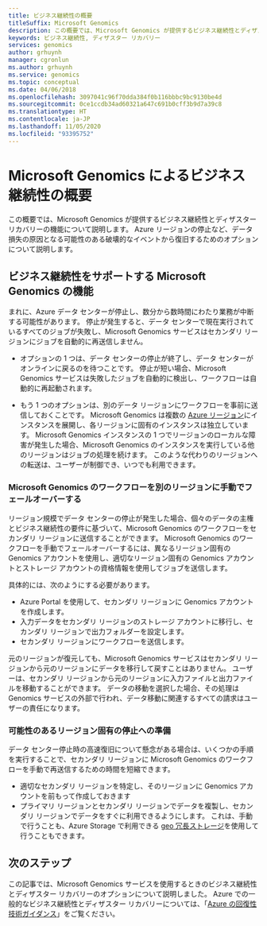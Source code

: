```yaml
---
title: ビジネス継続性の概要
titleSuffix: Microsoft Genomics
description: この概要では、Microsoft Genomics が提供するビジネス継続性とディザスター リカバリーの機能について説明します。
keywords: ビジネス継続性, ディザスター リカバリー
services: genomics
author: grhuynh
manager: cgronlun
ms.author: grhuynh
ms.service: genomics
ms.topic: conceptual
ms.date: 04/06/2018
ms.openlocfilehash: 3097041c96f70dda384f0b116bbbc9bc9130be4d
ms.sourcegitcommit: 0ce1ccdb34ad60321a647c691b0cff3b9d7a39c8
ms.translationtype: HT
ms.contentlocale: ja-JP
ms.lasthandoff: 11/05/2020
ms.locfileid: "93395752"
---
```

# <a name="overview-of-business-continuity-with-microsoft-genomics"></a>Microsoft Genomics によるビジネス継続性の概要
この概要では、Microsoft Genomics が提供するビジネス継続性とディザスター リカバリーの機能について説明します。 Azure リージョンの停止など、データ損失の原因となる可能性のある破壊的なイベントから復旧するためのオプションについて説明します。 


## <a name="microsoft-genomics-features-that-support-business-continuity"></a>ビジネス継続性をサポートする Microsoft Genomics の機能 
まれに、Azure データ センターが停止し、数分から数時間にわたり業務が中断する可能性があります。 停止が発生すると、データ センターで現在実行されているすべてのジョブが失敗し、Microsoft Genomics サービスはセカンダリ リージョンにジョブを自動的に再送信しません。 

* オプションの 1 つは、データ センターの停止が終了し、データ センターがオンラインに戻るのを待つことです。 停止が短い場合、Microsoft Genomics サービスは失敗したジョブを自動的に検出し、ワークフローは自動的に再起動されます。

* もう 1 つのオプションは、別のデータ リージョンにワークフローを事前に送信しておくことです。 Microsoft Genomics は複数の [Azure リージョン](https://azure.microsoft.com/regions/services/)にインスタンスを展開し、各リージョンに固有のインスタンスは独立しています。 Microsoft Genomics インスタンスの 1 つでリージョンのローカルな障害が発生した場合、Microsoft Genomics のインスタンスを実行している他のリージョンはジョブの処理を続けます。 このような代わりのリージョンへの転送は、ユーザーが制御でき、いつでも利用できます。


### <a name="manually-failover-microsoft-genomics-workflows-to-another-region"></a>Microsoft Genomics のワークフローを別のリージョンに手動でフェールオーバーする
リージョン規模でデータ センターの停止が発生した場合、個々のデータの主権とビジネス継続性の要件に基づいて、Microsoft Genomics のワークフローをセカンダリ リージョンに送信することができます。 Microsoft Genomics のワークフローを手動でフェールオーバーするには、異なるリージョン固有の Genomics アカウントを使用し、適切なリージョン固有の Genomics アカウントとストレージ アカウントの資格情報を使用してジョブを送信します。

具体的には、次のようにする必要があります。
* Azure Portal を使用して、セカンダリ リージョンに Genomics アカウントを作成します。 
* 入力データをセカンダリ リージョンのストレージ アカウントに移行し、セカンダリ リージョンで出力フォルダーを設定します。
* セカンダリ リージョンにワークフローを送信します。

元のリージョンが復元しても、Microsoft Genomics サービスはセカンダリ リージョンから元のリージョンにデータを移行して戻すことはありません。 ユーザーは、セカンダリ リージョンから元のリージョンに入力ファイルと出力ファイルを移動することができます。  データの移動を選択した場合、その処理は Genomics サービスの外部で行われ、データ移動に関連するすべての請求はユーザーの責任になります。 

### <a name="preparing-for-a-possible-region-specific-outage"></a>可能性のあるリージョン固有の停止への準備
データ センター停止時の高速復旧について懸念がある場合は、いくつかの手順を実行することで、セカンダリ リージョンに Microsoft Genomics のワークフローを手動で再送信するための時間を短縮できます。

* 適切なセカンダリ リージョンを特定し、そのリージョンに Genomics アカウントを前もって作成しておきます
* プライマリ リージョンとセカンダリ リージョンでデータを複製し、セカンダリ リージョンでデータをすぐに利用できるようにします。 これは、手動で行うことも、Azure Storage で利用できる [geo 冗長ストレージ](../storage/common/storage-redundancy.md)を使用して行うこともできます。 

## <a name="next-steps"></a>次のステップ
この記事では、Microsoft Genomics サービスを使用するときのビジネス継続性とディザスター リカバリーのオプションについて説明しました。 Azure での一般的なビジネス継続性とディザスター リカバリーについては、「[Azure の回復性技術ガイダンス](/azure/architecture/resiliency/recovery-loss-azure-region)」をご覧ください。